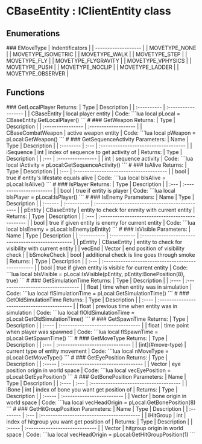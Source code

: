 # CBaseEntity : IClientEntity class

## Enumerations

 \#\#\# EMoveType \| Indentificators \| \| ------------------- \| \| MOVETYPE\_NONE \| \| MOVETYPE\_ISOMETRIC \| \| MOVETYPE\_WALK \| \| MOVETYPE\_STEP \| \| MOVETYPE\_FLY \| \| MOVETYPE\_FLYGRAVITY \| \| MOVETYPE\_VPHYSICS \| \| MOVETYPE\_PUSH \| \| MOVETYPE\_NOCLIP \| \| MOVETYPE\_LADDER \| \| MOVETYPE\_OBSERVER \|

## Functions

 \#\#\# GetLocalPlayer Returns: \| Type \| Description \| \| :---------- \| :------------------ \| \| CBaseEntity \| local player entity \| Code: \`\`\`lua local pLocal = CBaseEntity.GetLocalPlayer\(\) \`\`\` \# \#\#\# GetWeapon Returns: \| Type \| Description \| \| :---------------- \| :------------------- \| \| CBaseCombatWeapon \| active weapon entity \| Code: \`\`\`lua local pWeapon = pLocal:GetWeapon\(\) \`\`\` \# \#\#\# GetSequenceActivity Parameters: \| Name \| Type \| Description \| \| :-------- \| :--- \| :----------------------------------- \| \| iSequence \| int \| index of sequence to get activity of \| Returns: \| Type \| Description \| \| :--- \| :---------------- \| \| int \| sequence activity \| Code: \`\`\`lua local iActivity = pLocal:GetSequenceActivity\(\) \`\`\` \# \#\#\# IsAlive Returns: \| Type \| Description \| \| :--- \| :-------------------------------------- \| \| bool \| true if entity's lifestate equals alive \| Code: \`\`\`lua local bIsAlive = pLocal:IsAlive\(\) \`\`\` \# \#\#\# IsPlayer Returns: \| Type \| Description \| \| :--- \| :----------------------- \| \| bool \| true if entity is player \| Code: \`\`\`lua local bIsPlayer = pLocal:IsPlayer\(\) \`\`\` \# \#\#\# IsEnemy Parameters: \| Name \| Type \| Description \| \| :------ \| :---------- \| :--------------------------------------------- \| \| pEntity \| CBaseEntity \| entity to check for enmity with current entity \| Returns: \| Type \| Description \| \| :--- \| :----------------------------------------------- \| \| bool \| true if given entity is enemy for current entity \| Code: \`\`\`lua local bIsEnemy = pLocal:IsEnemy\(pEntity\) \`\`\` \# \#\#\# IsVisible Parameters: \| Name \| Type \| Description \| \| :---------- \| :---------- \| :------------------------------------------------- \| \| pEntity \| CBaseEntity \| entity to check for visibility with current entity \| \| vecEnd \| Vector \| end position of visibility check \| \| bSmokeCheck \| bool \| additional check is line goes through smoke \| Returns: \| Type \| Description \| \| :--- \| :------------------------------------------------- \| \| bool \| true if given entity is visible for current entity \| Code: \`\`\`lua local bIsVisible = pLocal:IsVisible\(pEntity, pEntity:BonePosition\(8\), true\) \`\`\` \# \#\#\# GetSimulationTime Returns: \| Type \| Description \| \| :---- \| :--------------------------------- \| \| float \| time when entity was in simulation \| Code: \`\`\`lua local flSimulationTime = pLocal:GetSimulationTime\(\) \`\`\` \# \#\#\# GetOldSimulationTime Returns: \| Type \| Description \| \| :---- \| :------------------------------------------ \| \| float \| previous time when entity was in simulation \| Code: \`\`\`lua local flOldSimulationTime = pLocal:GetOldSimulationTime\(\) \`\`\` \# \#\#\# GetSpawnTime Returns: \| Type \| Description \| \| :---- \| :--------------------------------- \| \| float \| time point when player was spawned \| Code: \`\`\`lua local flSpawnTime = pLocal:GetSpawnTime\(\) \`\`\` \# \#\#\# GetMoveType Returns: \| Type \| Description \| \| :--- \| :------------------------------ \| \| \[int\]\(\#move-type\) \| current type of entity movement \| Code: \`\`\`lua local nMoveType = pLocal:GetMoveType\(\) \`\`\` \# \#\#\# GetEyePosition Returns: \| Type \| Description \| \| :----- \| :--------------------------------- \| \| Vector \| eye position origin in world space \| Code: \`\`\`lua local vecEyePosition = pLocal:GetEyePosition\(\) \`\`\` \# \#\#\# GetBonePosition Parameters: \| Name \| Type \| Description \| \| :---- \| :--- \| :------------------------------------- \| \| iBone \| int \| index of bone you want get position of \| Returns: \| Type \| Description \| \| :----- \| :------------------------- \| \| Vector \| bone origin in world space \| Code: \`\`\`lua local vecHeadOrigin = pLocal:GetBonePosition\(8\) \`\`\` \# \#\#\# GetHitGroupPosition Parameters: \| Name \| Type \| Description \| \| :-------- \| :--- \| :----------------------------------------- \| \| iHitGroup \| int \| index of hitgroup you want get position of \| Returns: \| Type \| Description \| \| :----- \| :----------------------------- \| \| Vector \| hitgroup origin in world space \| Code: \`\`\`lua local vecHeadOrigin = pLocal:GetHitGroupPosition\(1\) \`\`\`

